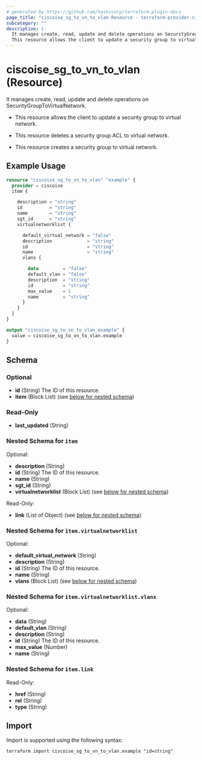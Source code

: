 ```yaml
---
# generated by https://github.com/hashicorp/terraform-plugin-docs
page_title: "ciscoise_sg_to_vn_to_vlan Resource - terraform-provider-ciscoise"
subcategory: ""
description: |-
  It manages create, read, update and delete operations on SecurityGroupToVirtualNetwork.
  This resource allows the client to update a security group to virtual network.This resource deletes a security group ACL to virtual network.This resource creates a security group to virtual network.
---
```


# ciscoise_sg_to_vn_to_vlan (Resource)

It manages create, read, update and delete operations on SecurityGroupToVirtualNetwork.

- This resource allows the client to update a security group to virtual network.

- This resource deletes a security group ACL to virtual network.

- This resource creates a security group to virtual network.

## Example Usage

```terraform
resource "ciscoise_sg_to_vn_to_vlan" "example" {
  provider = ciscoise
  item {

    description = "string"
    id          = "string"
    name        = "string"
    sgt_id      = "string"
    virtualnetworklist {

      default_virtual_network = "false"
      description             = "string"
      id                      = "string"
      name                    = "string"
      vlans {

        data         = "false"
        default_vlan = "false"
        description  = "string"
        id           = "string"
        max_value    = 1
        name         = "string"
      }
    }
  }
}

output "ciscoise_sg_to_vn_to_vlan_example" {
  value = ciscoise_sg_to_vn_to_vlan.example
}
```

<!-- schema generated by tfplugindocs -->
## Schema

### Optional

- **id** (String) The ID of this resource.
- **item** (Block List) (see [below for nested schema](#nestedblock--item))

### Read-Only

- **last_updated** (String)

<a id="nestedblock--item"></a>
### Nested Schema for `item`

Optional:

- **description** (String)
- **id** (String) The ID of this resource.
- **name** (String)
- **sgt_id** (String)
- **virtualnetworklist** (Block List) (see [below for nested schema](#nestedblock--item--virtualnetworklist))

Read-Only:

- **link** (List of Object) (see [below for nested schema](#nestedatt--item--link))

<a id="nestedblock--item--virtualnetworklist"></a>
### Nested Schema for `item.virtualnetworklist`

Optional:

- **default_virtual_network** (String)
- **description** (String)
- **id** (String) The ID of this resource.
- **name** (String)
- **vlans** (Block List) (see [below for nested schema](#nestedblock--item--virtualnetworklist--vlans))

<a id="nestedblock--item--virtualnetworklist--vlans"></a>
### Nested Schema for `item.virtualnetworklist.vlans`

Optional:

- **data** (String)
- **default_vlan** (String)
- **description** (String)
- **id** (String) The ID of this resource.
- **max_value** (Number)
- **name** (String)



<a id="nestedatt--item--link"></a>
### Nested Schema for `item.link`

Read-Only:

- **href** (String)
- **rel** (String)
- **type** (String)

## Import

Import is supported using the following syntax:

```shell
terraform import ciscoise_sg_to_vn_to_vlan.example "id=string"
```
